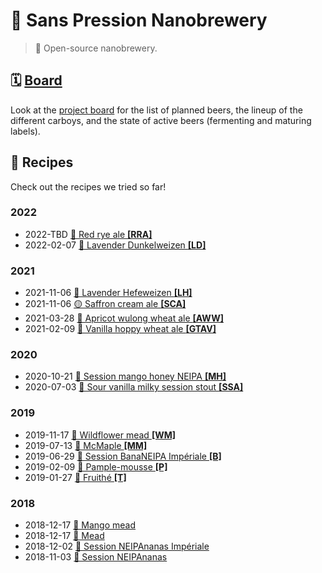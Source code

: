 # 🍻 Sans Pression Nanobrewery

> 📝 Open-source nanobrewery.

## 🗓 [Board][board]

Look at the [project board][board] for the list of planned beers, the
lineup of the different carboys, and the state of active beers
(fermenting and maturing labels).

[board]: https://github.com/valeriangalliat/sans-pression/projects/1

## 📂 Recipes

Check out the recipes we tried so far!

### 2022

* 2022-TBD [🌾 Red rye ale **[RRA]**](2022/2022-red-rye-ale.md)
* 2022-02-07 [🌺 Lavender Dunkelweizen **[LD]**](2022/2022-02-07-lavender-dunkelweizen.md)

### 2021

* 2021-11-06 [🍇 Lavender Hefeweizen **[LH]**](2021/2021-11-06-lavender-hefeweizen.md)
* 2021-11-06 [🟡 Saffron cream ale **[SCA]**](2021/2021-11-06-saffron-cream-ale.md)
* 2021-03-28 [🍑 Apricot wulong wheat ale **[AWW]**](2021/2021-03-28-apricot-wulong-wheat-ale.md)
* 2021-02-09 [🍦 Vanilla hoppy wheat ale **[GTAV]**](2021/2021-02-09-vanilla-hoppy-wheat-ale.md)

### 2020

* 2020-10-21 [🥭 Session mango honey NEIPA **[MH]**](2020/2020-10-21-session-mango-honey-neipa.md)
* 2020-07-03 [🦉 Sour vanilla milky session stout **[SSA]**](2020/2020-07-03-sour-vanilla-milky-session-stout.md)

### 2019

* 2019-11-17 [🍯 Wildflower mead **[WM]**](2019/2019-11-17-wildflower-mead.md)
* 2019-07-13 [🍁 McMaple **[MM]**](2019/2019-07-13-mcmaple.md)
* 2019-06-29 [🍌 Session BanaNEIPA Impériale **[B]**](2019/2019-06-29-session-bananeipa-imperiale.md)
* 2019-02-09 [🍊 Pample-mousse **[P]**](2019/2019-02-09-pample-mousse.md)
* 2019-01-27 [🦜 Fruithé **[T]**](2019/2019-01-27-fruithe.md)

### 2018

* 2018-12-17 [🥭 Mango mead](2018/2018-12-17-mango-mead.md)
* 2018-12-17 [🐝 Mead](2018/2018-12-17-mead.md)
* 2018-12-02 [🍍 Session NEIPAnanas Impériale](2018/2018-12-02-session-neipananas-imperiale.md)
* 2018-11-03 [🍍 Session NEIPAnanas](2018/2018-11-03-session-neipananas.md)
